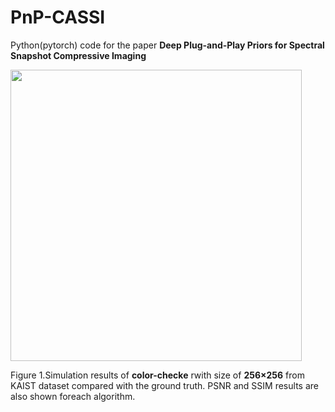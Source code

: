 # PnP-CASSI
Python(pytorch) code for the paper **Deep Plug-and-Play Priors for Spectral Snapshot Compressive Imaging**

<p align="left">
<img src="https://github.com/zsm1211/PnP-CASSI/blob/main/img/Simu_colorchecker_256-1.png?height="600" width="466"raw=true">
</p>

Figure 1.Simulation results of **color-checke** rwith size of **256×256** from KAIST dataset compared with the ground truth. PSNR and SSIM results are also shown foreach algorithm.
